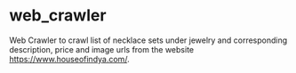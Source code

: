 # web_crawler
Web Crawler to crawl list of necklace sets under jewelry and corresponding description, price and image urls from the website https://www.houseofindya.com/. 
